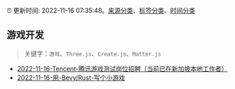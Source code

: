 :alarm_clock: 更新时间: 2022-11-16 07:35:48。[来源分类](../README.md)、[标签分类](../TAGS.md)、[时间分类](../TIMELINE.md)

## 游戏开发


> 关键字：`游戏`、`Three.js`、`Create.js`、`Matter.js`



- [2022-11-16-Tencent-腾讯游戏测试岗位招聘（当前已在新加坡本地工作者）](https://www.v2ex.com/t/895694) 
- [2022-11-16-用-Bevy/Rust-写个小游戏](https://toutiao.io/k/vhb7ptk) 